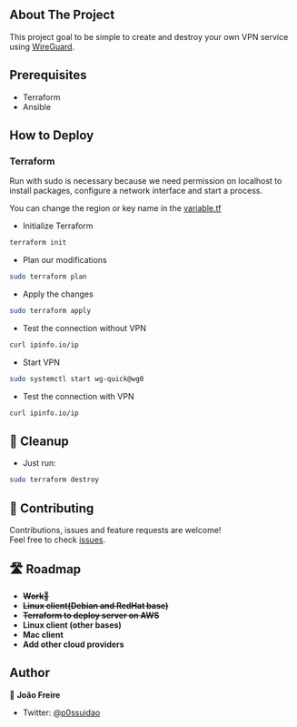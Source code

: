 ## About The Project

This project goal to be simple to create and destroy your own VPN service using [WireGuard](https://www.wireguard.com/).

## Prerequisites

- Terraform
- Ansible
  
## How to Deploy

### Terraform 

Run with sudo is necessary because we need permission on localhost to install packages, configure a network interface and start a process.

You can change the region or key name in the [variable.tf](https://github.com/P0ssuidao/terraguard/blob/main/variable.tf)

* Initialize Terraform 

```bash
terraform init
```

* Plan our modifications

```bash
sudo terraform plan
```

* Apply the changes

```bash
sudo terraform apply
```

* Test the connection without VPN 
```bash
curl ipinfo.io/ip
```

* Start VPN 
```bash
sudo systemctl start wg-quick@wg0
```

* Test the connection with VPN 
```bash
curl ipinfo.io/ip
```

## 🧹 Cleanup

* Just run:

```bash
sudo terraform destroy
```

## 🤝 Contributing

Contributions, issues and feature requests are welcome!<br />Feel free to check [issues](https://github.com/P0ssuidao/terraguard/issues). 

## 🛣️ Roadmap

- ~~**Work🤣**~~
- ~~**Linux client(Debian and RedHat base)**~~
- ~~**Terraform to deploy server on AWS**~~
- **Linux client (other bases)**
- **Mac client**
- **Add other cloud providers**

## Author

👤 **João Freire**

* Twitter: [@p0ssuidao](https://twitter.com/p0ssuidao)
